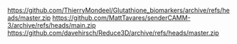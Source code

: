 https://github.com/ThierryMondeel/Glutathione_biomarkers/archive/refs/heads/master.zip
https://github.com/MattTavares/senderCAMM-3/archive/refs/heads/main.zip
https://github.com/davehirsch/Reduce3D/archive/refs/heads/master.zip
